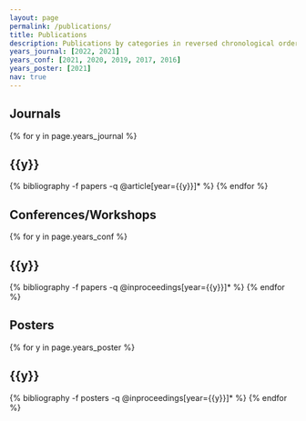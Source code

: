 ```yaml
---
layout: page
permalink: /publications/
title: Publications
description: Publications by categories in reversed chronological order
years_journal: [2022, 2021]
years_conf: [2021, 2020, 2019, 2017, 2016]
years_poster: [2021]
nav: true
---
```


<h2>Journals</h2>
<div class="publications">

{% for y in page.years_journal %}
  <h2 class="year">{{y}}</h2>
  {% bibliography -f papers -q @article[year={{y}}]* %}
{% endfor %}

</div>

<h2>Conferences/Workshops</h2>
<div class="publications">

{% for y in page.years_conf %}
  <h2 class="year">{{y}}</h2>
  {% bibliography -f papers -q @inproceedings[year={{y}}]* %}
{% endfor %}

</div>

<h2>Posters</h2>
<div class="publications">

{% for y in page.years_poster %}
  <h2 class="year">{{y}}</h2>
  {% bibliography -f posters -q @inproceedings[year={{y}}]* %}
{% endfor %}

</div>
